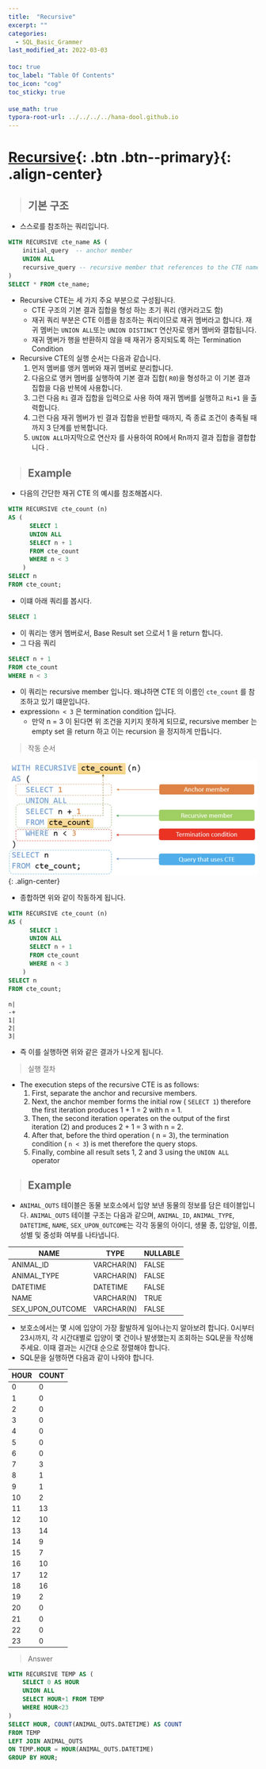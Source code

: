 ```yaml
---
title:  "Recursive"
excerpt: ""
categories:
  - SQL_Basic_Grammer
last_modified_at: 2022-03-03

toc: true
toc_label: "Table Of Contents"
toc_icon: "cog"
toc_sticky: true

use_math: true
typora-root-url: ../../../../hana-dool.github.io
---
```


# [Recursive](#link){: .btn .btn--primary}{: .align-center}

> ## 기본 구조 

- 스스로를 참조하는 쿼리입니다.

```sql
WITH RECURSIVE cte_name AS (
    initial_query  -- anchor member
    UNION ALL
    recursive_query -- recursive member that references to the CTE name
)
SELECT * FROM cte_name;
```

- Recursive CTE는 세 가지 주요 부분으로 구성됩니다.
  - CTE 구조의 기본 결과 집합을 형성 하는 초기 쿼리 (앵커라고도 함)
  - 재귀 쿼리 부분은 CTE 이름을 참조하는 쿼리이므로 재귀 멤버라고 합니다. 재귀 멤버는 `UNION ALL`또는 `UNION DISTINCT` 연산자로 앵커 멤버와 결합됩니다.
  - 재귀 멤버가 행을 반환하지 않을 때 재귀가 중지되도록 하는 Termination Condition
- Recursive CTE의 실행 순서는 다음과 같습니다.
  1. 먼저 멤버를 앵커 멤버와 재귀 멤버로 분리합니다.
  2. 다음으로 앵커 멤버를 실행하여 기본 결과 집합( `R0`)을 형성하고 이 기본 결과 집합을 다음 반복에 사용합니다.
  3. 그런 다음 `Ri` 결과 집합을 입력으로 사용 하여 재귀 멤버를 실행하고 `Ri+1` 을 출력합니다. 
  4. 그런 다음 재귀 멤버가 빈 결과 집합을 반환할 때까지, 즉 종료 조건이 충족될 때까지 3 단계를 반복합니다.
  5. `UNION ALL`마지막으로 연산자 를 사용하여 R0에서 Rn까지 결과 집합을 결합합니다 .

> ## Example

- 다음의 간단한 재귀 CTE 의 예시를 참조해봅시다.

```sql
WITH RECURSIVE cte_count (n) 
AS (
      SELECT 1
      UNION ALL
      SELECT n + 1 
      FROM cte_count 
      WHERE n < 3
    )
SELECT n 
FROM cte_count;
```

- 이떄 아래 쿼리를 봅시다. 

```sql
SELECT 1
```

- 이 쿼리는 앵커 멤버로서, Base Result set 으로서 1 을 return 합니다.
- 그 다음 쿼리

```sql
SELECT n + 1
FROM cte_count 
WHERE n < 3
```

- 이 쿼리는 recursive member 입니다. 왜냐하면 CTE 의 이름인 `cte_count` 를 참조하고 있기 떄문입니다.
- expression`n < 3` 은 termination condition 입니다.
  - 만약 n = 3  이 된다면 위 조건을 지키지 못하게 되므로, recursive member 는 empty set 을 return 하고 이는 recursion 을 정지하게 만듭니다.

> 작동 순서

![jpg](/assets/images/Program/71_9.jpg){: .align-center}

- 종합하면 위와 같이 작동하게 됩니다.

```sql
WITH RECURSIVE cte_count (n) 
AS (
      SELECT 1
      UNION ALL
      SELECT n + 1 
      FROM cte_count 
      WHERE n < 3
    )
SELECT n 
FROM cte_count;
```

```
n|
-+
1|
2|
3|
```

- 즉 이를 실행하면 위와 같은 결과가 나오게 됩니다.

> 실행 절차

- The execution steps of the recursive CTE is as follows:
  1. First, separate the anchor and recursive members.
  2. Next, the anchor member forms the initial row ( `SELECT 1`) therefore the first iteration produces 1 + 1 = 2 with n = 1.
  3. Then, the second iteration operates on the output of the first iteration (2) and produces 2 + 1 = 3 with n = 2.
  4. After that, before the third operation ( n = 3), the termination condition ( `n < 3`) is met therefore the query stops.
  5. Finally, combine all result sets 1, 2 and 3 using the `UNION ALL` operator

> ## Example

- `ANIMAL_OUTS` 테이블은 동물 보호소에서 입양 보낸 동물의 정보를 담은 테이블입니다. `ANIMAL_OUTS` 테이블 구조는 다음과 같으며, `ANIMAL_ID`, `ANIMAL_TYPE`, `DATETIME`, `NAME`, `SEX_UPON_OUTCOME`는 각각 동물의 아이디, 생물 종, 입양일, 이름, 성별 및 중성화 여부를 나타냅니다.

| NAME             | TYPE       | NULLABLE |
| ---------------- | ---------- | -------- |
| ANIMAL_ID        | VARCHAR(N) | FALSE    |
| ANIMAL_TYPE      | VARCHAR(N) | FALSE    |
| DATETIME         | DATETIME   | FALSE    |
| NAME             | VARCHAR(N) | TRUE     |
| SEX_UPON_OUTCOME | VARCHAR(N) | FALSE    |

- 보호소에서는 몇 시에 입양이 가장 활발하게 일어나는지 알아보려 합니다. 0시부터 23시까지, 각 시간대별로 입양이 몇 건이나 발생했는지 조회하는 SQL문을 작성해주세요. 이때 결과는 시간대 순으로 정렬해야 합니다.
- SQL문을 실행하면 다음과 같이 나와야 합니다.

| HOUR | COUNT |
| ---- | ----- |
| 0    | 0     |
| 1    | 0     |
| 2    | 0     |
| 3    | 0     |
| 4    | 0     |
| 5    | 0     |
| 6    | 0     |
| 7    | 3     |
| 8    | 1     |
| 9    | 1     |
| 10   | 2     |
| 11   | 13    |
| 12   | 10    |
| 13   | 14    |
| 14   | 9     |
| 15   | 7     |
| 16   | 10    |
| 17   | 12    |
| 18   | 16    |
| 19   | 2     |
| 20   | 0     |
| 21   | 0     |
| 22   | 0     |
| 23   | 0     |

> Answer

```sql
WITH RECURSIVE TEMP AS (
    SELECT 0 AS HOUR
    UNION ALL
    SELECT HOUR+1 FROM TEMP
    WHERE HOUR<23
)
SELECT HOUR, COUNT(ANIMAL_OUTS.DATETIME) AS COUNT 
FROM TEMP 
LEFT JOIN ANIMAL_OUTS
ON TEMP.HOUR = HOUR(ANIMAL_OUTS.DATETIME)
GROUP BY HOUR;
```

